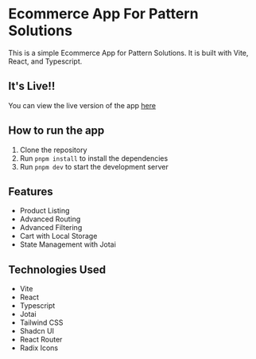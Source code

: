 # Ecommerce App For Pattern Solutions
This is a simple Ecommerce App for Pattern Solutions. It is built with Vite, React, and Typescript.

## It's Live!!
You can view the live version of the app [here](https://pattern-beige.vercel.app/)

## How to run the app
1. Clone the repository
2. Run `pnpm install` to install the dependencies
3. Run `pnpm dev` to start the development server

## Features
- Product Listing
- Advanced Routing
- Advanced Filtering 
- Cart with Local Storage
- State Management with Jotai

## Technologies Used
- Vite
- React
- Typescript
- Jotai
- Tailwind CSS
- Shadcn UI 
- React Router
- Radix Icons


